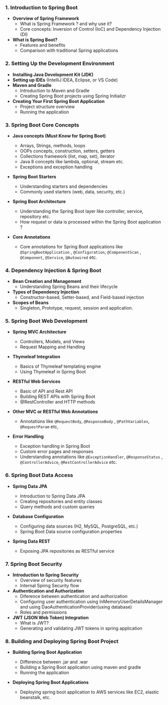 ### **1. Introduction to Spring Boot**
- **Overview of Spring Framework**
    - What is Spring Framework ? and why use it?
    - Core concepts: Inversion of Control (IoC) and Dependency Injection (DI)
- **What is Spring Boot?**
    - Features and benefits
    - Comparison with traditional Spring applications

### **2. Setting Up the Development Environment**
- **Installing Java Development Kit (JDK)**
- **Setting up IDEs** (IntelliJ IDEA, Eclipse, or VS Code)
- **Maven and Gradle**
    - Introduction to Maven and Gradle
    - Creating Spring Boot projects using Spring Initializr
- **Creating Your First Spring Boot Application**
    - Project structure overview
    - Running the application

### **3. Spring Boot Core Concepts**
- **Java concepts (Must Know for Spring Boot)**
  - Arrays, Strings, methods, loops
  - OOPs concepts, construction, setters, getters
  - Collections framework (list, map, set), iterator
  - Java 8 concepts like lambda, optional, stream etc.
  - Exceptions and exception handling
  
- **Spring Boot Starters**
    - Understanding starters and dependencies
    - Commonly used starters (web, data, security, etc.)
- **Spring Boot Architecture**
    - Understanding the Spring Boot layer like controller, service, repository etc.
    - How request or data is processed within the Spring Boot application ?
- **Core Annotations**
    - Core annotations for Spring Boot applications like `@SpringBootApplication` , `@Configuration`, `@ComponentScan` , `@Component`, `@Service`, `@Autowired` etc.


### **4. Dependency Injection & Spring Boot**
- **Bean Creation and Management**
    - Understanding Spring Beans and their lifecycle
- **Types of Dependency Injection**
    - Constructor-based, Setter-based, and Field-based injection
- **Scopes of Beans**
    - Singleton, Prototype, request, session and application.

### **5. Spring Boot Web Development**
- **Spring MVC Architecture**
    - Controllers, Models, and Views
    - Request Mapping and Handling
- **Thymeleaf Integration**
    - Basics of Thymeleaf templating engine
    - Using Thymeleaf in Spring Boot
- **RESTful Web Services**
    - Basic of API and Rest API
    - Building REST APIs with Spring Boot
    - @RestController and HTTP methods
- **Other MVC or RESTful Web Annotations**
    - Annotations like `@RequestBody`, `@ResponseBody` , `@PathVariables`, `@RequestParam` etc,

- **Error Handling**
    - Exception handling in Spring Boot
    - Custom error pages and responses
    - Understanding annotations like `@ExceptionHandler`, `@ResponseStatus` , `@ControllerAdvice`, `@RestControllerAdvice` etc.

### **6. Spring Boot Data Access**
- **Spring Data JPA**
    - Introduction to Spring Data JPA
    - Creating repositories and entity classes
    - Query methods and custom queries
- **Database Configuration**
    - Configuring data sources (H2, MySQL, PostgreSQL, etc.)
    - Spring Boot Data source configuration properties

- **Spring Data REST**
    - Exposing JPA repositories as RESTful service

### **7. Spring Boot Security**
- **Introduction to Spring Security**
    - Overview of security features
    - Internal Spirng Security flow
- **Authentication and Authorization**
    - Diference between authentication and authorization
    - Configuring user authentication using InMemoryUserDetailsManager and using DaoAuthenticationProvider(using database)
    - Roles and permissions
- **JWT (JSON Web Token) Integration**
    - What is JWT?
    - Generating and validating JWT tokens in spring application

### **8. Building and Deploying Spring Boot Project**
- **Building Spring Boot Application**
     - Difference between .jar and .war
     - Building a Spring Boot application using maven and gradle
     - Running the application

- **Deploying Spring Boot Applications**
  - Deploying spring boot application to AWS services like EC2, elastic beanstalk, etc.
  